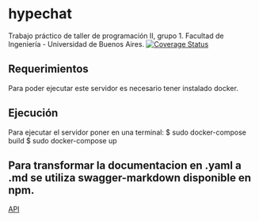 # hypechat
Trabajo práctico de taller de programación II, grupo 1. Facultad de Ingeniería - Universidad de Buenos Aires.
[![Coverage Status](https://coveralls.io/repos/github/LeoCenturion/hypechat/badge.svg?branch=master)](https://coveralls.io/github/LeoCenturion/hypechat?branch=master)

## Requerimientos
Para poder ejecutar este servidor es necesario tener instalado docker.

## Ejecución
Para ejecutar el servidor poner en una terminal:
$ sudo docker-compose build
$ sudo docker-compose up

## Para transformar la documentacion en .yaml a .md se utiliza swagger-markdown disponible en npm.

[API](swagger.md)
